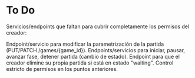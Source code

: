 # To Do

Servicios/endpoints que faltan para cubrir completamente los permisos del creador:

Endpoint/servicio para modificar la parametrización de la partida (PUT/PATCH /games/{game_id}).
Endpoints/servicios para iniciar, pausar, avanzar fase, detener partida (cambio de estado).
Endpoint para que el creador elimine su propia partida si está en estado "waiting".
Control estricto de permisos en los puntos anteriores.

